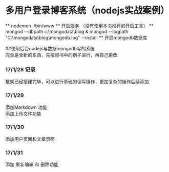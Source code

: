 # 多用户登录博客系统（nodejs实战案例）  

** nodemon ./bin/www ** 开启服务 （没有使用本书推荐的开启工具）
** mongod --dbpath c:\mongodata\blog  & mongod --logpath "C:\mongodata\blog\mongodb.log" --install ** 开启mongodb数据库

##使用后台nodejs与数据mongodb写的系统  
  完全是全新的东西，先按照书中的例子进行，再自己更改
### 17/1/28 记录  
 框架已经搭建完毕，可以进行基础的读写操作，更加复杂的操作后续添加
### 17/1/29
  添加Markdown 功能  
  添加上传文件功能
### 17/1/30
  添加用户页面和文章页面  
### 17/1/31
  添加 重新编辑 和 删除功能
